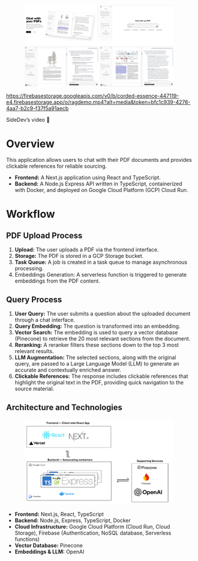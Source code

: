<div align="center">
    <img src="https://github.com/ClayNdugga/saas-client/blob/main/public/demogrid.png" alt="Screenshot Grid of App Pages" style="max-width:80%;"/> 
</div> 
<!-- <div align="center" style="margin-top: 1rem; margin-bottom: 1rem;">  
    <div style="position: relative; padding-bottom: 56.25%; height: 0;"><iframe style="position: absolute; top: 0; left: 0; width: 100%; height: 100%; border: 0;" src="https://www.tella.tv/video/cm6zgj2fy002r0hla2s2qenqw/embed?b=0&title=0&a=0&loop=0&t=0&muted=0&wt=0" allowfullscreen allowtransparency></iframe>
    </div>
 </div> -->

 https://firebasestorage.googleapis.com/v0/b/corded-essence-447119-e4.firebasestorage.app/o/ragdemo.mp4?alt=media&token=bfc1c939-4276-4aa7-b2c9-f37f5a91aecb

SideDev’s video 🚄

# Overview

This application allows users to chat with their PDF documents and provides clickable references for reliable sourcing.

- **Frontend:** A Next.js application using React and TypeScript.
- **Backend:** A Node.js Express API written in TypeScript, containerized with Docker, and deployed on Google Cloud Platform (GCP) Cloud Run.

# Workflow

## PDF Upload Process

1. **Upload:** The user uploads a PDF via the frontend interface.
2. **Storage:** The PDF is stored in a GCP Storage bucket.
3. **Task Queue:** A job is created in a task queue to manage asynchronous processing.
4. Embeddings Generation: A serverless function is triggered to generate embeddings from the PDF content.

## Query Process

1. **User Query:** The user submits a question about the uploaded document through a chat interface.
2. **Query Embedding:** The question is transformed into an embedding.
3. **Vector Search:** The embedding is used to query a vector database (Pinecone) to retrieve the 20 most relevant sections from the document.
4. **Reranking:** A reranker filters these sections down to the top 3 most relevant results.
5. **LLM Augmentation:** The selected sections, along with the original query, are passed to a Large Language Model (LLM) to generate an accurate and contextually enriched answer.
6. **Clickable References:** The response includes clickable references that highlight the original text in the PDF, providing quick navigation to the source material.

## Architecture and Technologies

<div align="center" style="margin-top: 1rem; margin-bottom: 1rem;">
    <img src="https://github.com/ClayNdugga/saas-client/blob/main/public/RAG Architecture.png" alt="Application Architecture" style="max-width:80%;"/> 
</div>

- **Frontend:** Next.js, React, TypeScript
- **Backend:** Node.js, Express, TypeScript, Docker
- **Cloud Infrastructure:** Google Cloud Platform (Cloud Run, Cloud Storage), Firebase (Authentication, NoSQL database, Serverless functions)
- **Vector Database:** Pinecone
- **Embeddings & LLM:** OpenAI
